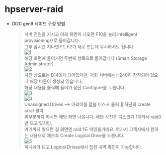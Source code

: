 # hpserver-raid

* Dl20 gen9 레이드 구성 방법

  > 서버 전원을 키시고 아래 화면이 나오면 F10을 눌러 intelligent provisioning으로 들어갑니다.<br>
  > 그후 잠시간 지나면 F1, F2가 새로 뜨는데 무시하셔도 됩니다.<br>
  > ![1](https://user-images.githubusercontent.com/14309034/43241137-c5beccfa-90d4-11e8-9b25-a19f660a299e.jpg)<br>
  > 해당 화면에 들어가면 두번째 항목으로 들어갑니다 (Smart Storage Administrator)<br>
  > ![2](https://user-images.githubusercontent.com/14309034/43241139-c5e9539e-90d4-11e8-9cbd-6c6c3ccc4161.jpg)<br>
  > 사진 상으로는 B140i가 되어있지만, 저희 서버에는 H240이 장착되어 있으니 해당 버튼이 생성되 있습니다.<br>
  > 해당 내용을 클릭해 들어가 상단 Configure를 누릅니다.<br>
  > ![3](https://user-images.githubusercontent.com/14309034/43241140-c610e616-90d4-11e8-90d5-7bdc841c23d0.jpg)<br>
  > ![4](https://user-images.githubusercontent.com/14309034/43241141-c6371bf6-90d4-11e8-9d2d-234ffd6954eb.jpg)<br>
  > Unassigned Drives --> 어레이를 잡을 디스크 클릭  하단의 create arrat 클릭<br>
  > 위부분까지 하시면 해당 화면 나옵니다. 해당 사진은 디스크가 1개라서 raid0만 뜨고 있지만,<br>
  > 여기까지 왔으면 실 화면엔 raid 1도 떠있을거에요. 여기서 고객사에서 원하는 내용으로 체크후 Create Logical Drive를 누릅니다.<br>
  > ![5](https://user-images.githubusercontent.com/14309034/43241142-c66216ee-90d4-11e8-80e5-a543e2d97584.jpg)  <br>
  > 피니쉬가 뜨고 Logical Drives에서 잡힌 내역 확인이 가능합니다.<br>



